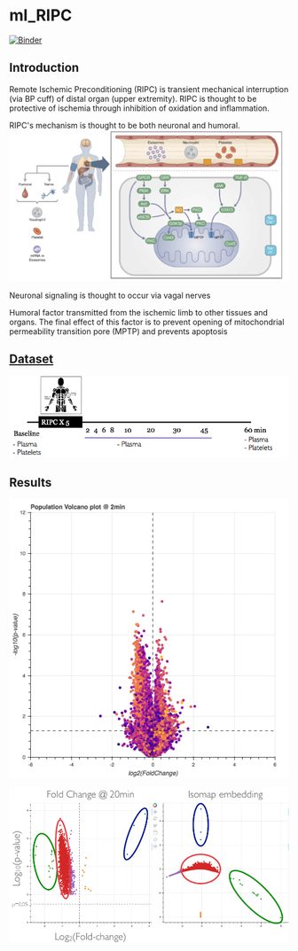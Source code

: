 # ml_RIPC
[![Binder](https://mybinder.org/badge_logo.svg)](https://mybinder.org/v2/gh/jzlab/ml_RIPC/master?urlpath=tree)
## Introduction
Remote Ischemic Preconditioning (RIPC) is transient mechanical interruption (via BP cuff) of distal organ (upper extremity).
RIPC is thought to be protective of ischemia through inhibition of oxidation and inflammation.

RIPC's mechanism is thought to be both neuronal and humoral.
<img src="viz/RIPC_overview.png" width="750">

Neuronal signaling is thought to occur via vagal nerves

Humoral factor transmitted from the ischemic limb to other tissues and organs. The final effect of this factor is to prevent opening of mitochondrial permeability transition pore (MPTP) and prevents apoptosis

## [Dataset](https://quiltdata.com/package/elijahc/ripc)

<img src="viz/sampling_protocol.png" width="750">

## Results

[![Untargeted features volcano gif](viz/ripc_volcano.gif)](https://mybinder.org/v2/gh/jzlab/ml_RIPC/master?urlpath=/proxy/5006/bokeh-untargeted)

![Fold change dynamics isomap embedding](doc/isomap_embedding.png)
